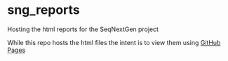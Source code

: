 # sng_reports
Hosting the html reports for the SeqNextGen project

While this repo hosts the html files the intent is to view them using [GitHub Pages](https://richardwfrancis.github.io/sng_reports/)

